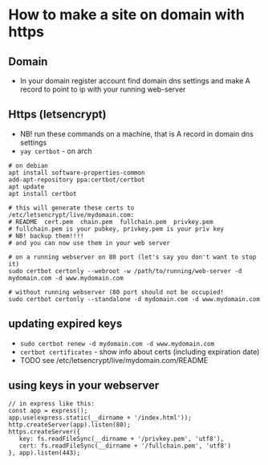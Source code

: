 # How to make a site on domain with https

## Domain
- In your domain register account find domain dns settings and make A record to point to ip with your running web-server

## Https (letsencrypt)
- NB! run these commands on a machine, that is A record in domain dns settings 
- `yay certbot` - on arch
```
# on debian
apt install software-properties-common
add-apt-repository ppa:certbot/certbot
apt update
apt install certbot
```
```
# this will generate these certs to /etc/letsencrypt/live/mydomain.com:
# README  cert.pem  chain.pem  fullchain.pem  privkey.pem
# fullchain.pem is your pubkey, privkey.pem is your priv key
# NB! backup them!!!!
# and you can now use them in your web server

# on a running webserver on 80 port (let's say you don't want to stop it)
sudo certbot certonly --webroot -w /path/to/running/web-server -d mydomain.com -d www.mydomain.com

# without running webserver (80 port should not be occupied!
sudo certbot certonly --standalone -d mydomain.com -d www.mydomain.com
```

## updating expired keys
- `sudo certbot renew -d mydomain.com -d www.mydomain.com`
- `certbot certificates` - show info about certs (including expiration date)
- TODO see /etc/letsencrypt/live/mydomain.com/README

## using keys in your webserver
```
// in express like this:
const app = express();
app.use(express.static(__dirname + '/index.html'));
http.createServer(app).listen(80);
https.createServer({
   key: fs.readFileSync(__dirname + '/privkey.pem', 'utf8'),
   cert: fs.readFileSync(__dirname + '/fullchain.pem', 'utf8')
}, app).listen(443);
```

